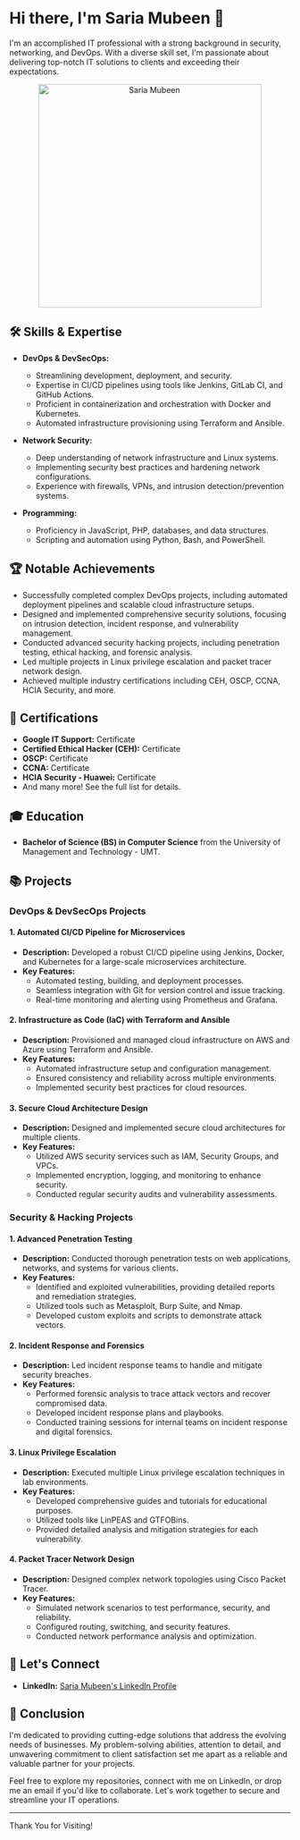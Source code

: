 # Hi there, I'm Saria Mubeen 👋

I'm an accomplished IT professional with a strong background in security, networking, and DevOps. With a diverse skill set, I'm passionate about delivering top-notch IT solutions to clients and exceeding their expectations.
<p align="center">
  <img src="https://github.com/sariamubeen/sariamubeen/blob/6fb781be7941e222ae086a32567465868babef46/68747470733a2f2f6d656469612e67697068792e636f6d2f6d656469612f336f456a4857706956494f475854356c396d2f67697068792e676966.gif" alt="Saria Mubeen" width=400"/>
</p>

## 🛠️ Skills & Expertise

- **DevOps & DevSecOps:** 
  - Streamlining development, deployment, and security.
  - Expertise in CI/CD pipelines using tools like Jenkins, GitLab CI, and GitHub Actions.
  - Proficient in containerization and orchestration with Docker and Kubernetes.
  - Automated infrastructure provisioning using Terraform and Ansible.

- **Network Security:** 
  - Deep understanding of network infrastructure and Linux systems.
  - Implementing security best practices and hardening network configurations.
  - Experience with firewalls, VPNs, and intrusion detection/prevention systems.

- **Programming:** 
  - Proficiency in JavaScript, PHP, databases, and data structures.
  - Scripting and automation using Python, Bash, and PowerShell.

## 🏆 Notable Achievements

- Successfully completed complex DevOps projects, including automated deployment pipelines and scalable cloud infrastructure setups.
- Designed and implemented comprehensive security solutions, focusing on intrusion detection, incident response, and vulnerability management.
- Conducted advanced security hacking projects, including penetration testing, ethical hacking, and forensic analysis.
- Led multiple projects in Linux privilege escalation and packet tracer network design.
- Achieved multiple industry certifications including CEH, OSCP, CCNA, HCIA Security, and more.

## 📜 Certifications

- **Google IT Support:** Certificate
- **Certified Ethical Hacker (CEH):** Certificate
- **OSCP:** Certificate
- **CCNA:** Certificate
- **HCIA Security - Huawei:** Certificate
- And many more! See the full list for details.

## 🎓 Education

- **Bachelor of Science (BS) in Computer Science** from the University of Management and Technology - UMT.

## 📚 Projects

### DevOps & DevSecOps Projects

#### 1. Automated CI/CD Pipeline for Microservices
- **Description:** Developed a robust CI/CD pipeline using Jenkins, Docker, and Kubernetes for a large-scale microservices architecture.
- **Key Features:**
  - Automated testing, building, and deployment processes.
  - Seamless integration with Git for version control and issue tracking.
  - Real-time monitoring and alerting using Prometheus and Grafana.

#### 2. Infrastructure as Code (IaC) with Terraform and Ansible
- **Description:** Provisioned and managed cloud infrastructure on AWS and Azure using Terraform and Ansible.
- **Key Features:**
  - Automated infrastructure setup and configuration management.
  - Ensured consistency and reliability across multiple environments.
  - Implemented security best practices for cloud resources.

#### 3. Secure Cloud Architecture Design
- **Description:** Designed and implemented secure cloud architectures for multiple clients.
- **Key Features:**
  - Utilized AWS security services such as IAM, Security Groups, and VPCs.
  - Implemented encryption, logging, and monitoring to enhance security.
  - Conducted regular security audits and vulnerability assessments.

### Security & Hacking Projects

#### 1. Advanced Penetration Testing
- **Description:** Conducted thorough penetration tests on web applications, networks, and systems for various clients.
- **Key Features:**
  - Identified and exploited vulnerabilities, providing detailed reports and remediation strategies.
  - Utilized tools such as Metasploit, Burp Suite, and Nmap.
  - Developed custom exploits and scripts to demonstrate attack vectors.

#### 2. Incident Response and Forensics
- **Description:** Led incident response teams to handle and mitigate security breaches.
- **Key Features:**
  - Performed forensic analysis to trace attack vectors and recover compromised data.
  - Developed incident response plans and playbooks.
  - Conducted training sessions for internal teams on incident response and digital forensics.

#### 3. Linux Privilege Escalation
- **Description:** Executed multiple Linux privilege escalation techniques in lab environments.
- **Key Features:**
  - Developed comprehensive guides and tutorials for educational purposes.
  - Utilized tools like LinPEAS and GTFOBins.
  - Provided detailed analysis and mitigation strategies for each vulnerability.

#### 4. Packet Tracer Network Design
- **Description:** Designed complex network topologies using Cisco Packet Tracer.
- **Key Features:**
  - Simulated network scenarios to test performance, security, and reliability.
  - Configured routing, switching, and security features.
  - Conducted network performance analysis and optimization.

## 🤝 Let's Connect

- **LinkedIn:** [Saria Mubeen's LinkedIn Profile](https://www.linkedin.com/in/saria-mubeen/)

## 🙏 Conclusion

I'm dedicated to providing cutting-edge solutions that address the evolving needs of businesses. My problem-solving abilities, attention to detail, and unwavering commitment to client satisfaction set me apart as a reliable and valuable partner for your projects.

Feel free to explore my repositories, connect with me on LinkedIn, or drop me an email if you'd like to collaborate. Let's work together to secure and streamline your IT operations.

---

Thank You for Visiting!
